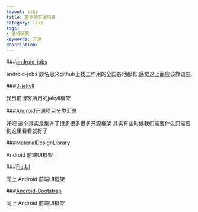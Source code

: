 ```yaml
---
layout: like
title: 喜欢的开源项目
category: like
tags:
- 值得研究
keywords: 开源
description: 
---
```


###[android-jobs](https://github.com/android-cn/android-jobs)


android-jobs 顾名思义github上找工作用的全国各地都有,感觉这上面应该靠谱些.

###[3-jekyll](https://github.com/P233/3-Jekyll)

我目前博客所用的jekyll框架 

###[Android开源项目分类汇总](https://github.com/Trinea/android-open-project)


好吧 这个其实是集齐了很多很多很多开源框架 其实有些时候我们需要什么只需要到这里看看就好了

###[MaterialDesignLibrary](https://github.com/navasmdc/MaterialDesignLibrary)


Android 前端UI框架


###[FlatUI](https://github.com/eluleci/FlatUI)


同上  Android 前端UI框架



###[Android-Bootstrap](https://github.com/Bearded-Hen/Android-Bootstrap)


同上  Android 前端UI框架





